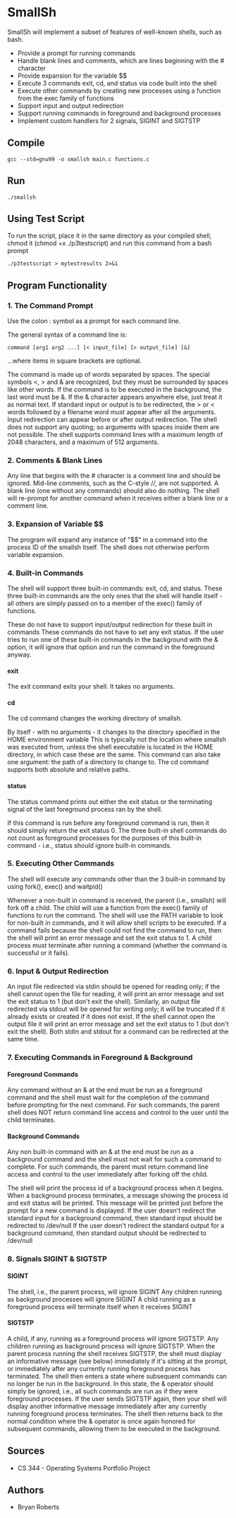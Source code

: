 # SmallSh

SmallSh will implement a subset of features of well-known shells, such as bash.

* Provide a prompt for running commands
* Handle blank lines and comments, which are lines beginning with the # character
* Provide expansion for the variable $$
* Execute 3 commands exit, cd, and status via code built into the shell
* Execute other commands by creating new processes using a function from the exec family of functions
* Support input and output redirection
* Support running commands in foreground and background processes
* Implement custom handlers for 2 signals, SIGINT and SIGTSTP

## Compile
    gcc --std=gnu99 -o smallsh main.c functions.c

## Run
    ./smallsh

## Using Test Script
To run the script, place it in the same directory as your compiled shell, chmod it (chmod +x ./p3testscript) and run this command from a bash prompt
    
    ./p3testscript > mytestresults 2>&1 

## Program Functionality
### 1. The Command Prompt

Use the colon : symbol as a prompt for each command line. 

The general syntax of a command line is:

    command [arg1 arg2 ...] [< input_file] [> output_file] [&]

…where items in square brackets are optional.

The command is made up of words separated by spaces.
The special symbols <, > and & are recognized, but they must be surrounded by spaces like other words.
If the command is to be executed in the background, the last word must be &. If the & character appears anywhere else, just treat it as normal text.
If standard input or output is to be redirected, the > or < words followed by a filename word must appear after all the arguments. Input redirection can appear before or after output redirection.
The shell does not support any quoting; so arguments with spaces inside them are not possible.
The shell supports command lines with a maximum length of 2048 characters, and a maximum of 512 arguments.

### 2. Comments & Blank Lines

Any line that begins with the # character is a comment line and should be ignored. Mid-line comments, such as the C-style //, are not supported.
A blank line (one without any commands) should also do nothing.
The shell will re-prompt for another command when it receives either a blank line or a comment line.

### 3. Expansion of Variable $$

The program will expand any instance of "$$" in a command into the process ID of the smallsh itself. The shell does not otherwise perform variable expansion. 

### 4. Built-in Commands

The shell will support three built-in commands: exit, cd, and status. These three built-in commands are the only ones that the shell will handle itself - all others are simply passed on to a member of the exec() family of functions.

These do not have to support input/output redirection for these built in commands
These commands do not have to set any exit status.
If the user tries to run one of these built-in commands in the background with the & option, it will ignore that option and run the command in the foreground anyway.

#### exit

The exit command exits your shell. It takes no arguments. 

#### cd

The cd command changes the working directory of smallsh.

By itself - with no arguments - it changes to the directory specified in the HOME environment variable
This is typically not the location where smallsh was executed from, unless the shell executable is located in the HOME directory, in which case these are the same.
This command can also take one argument: the path of a directory to change to. The cd command supports both absolute and relative paths.

#### status

The status command prints out either the exit status or the terminating signal of the last foreground process ran by the shell.

If this command is run before any foreground command is run, then it should simply return the exit status 0.
The three built-in shell commands do not count as foreground processes for the purposes of this built-in command - i.e., status should ignore built-in commands.

### 5. Executing Other Commands

The shell will execute any commands other than the 3 built-in command by using fork(), exec() and waitpid()

Whenever a non-built in command is received, the parent (i.e., smallsh) will fork off a child.
The child will use a function from the exec() family of functions to run the command.
The shell will use the PATH variable to look for non-built in commands, and it will allow shell scripts to be executed.
If a command fails because the shell could not find the command to run, then the shell will print an error message and set the exit status to 1.
A child process must terminate after running a command (whether the command is successful or it fails).

### 6. Input & Output Redirection

An input file redirected via stdin should be opened for reading only; if the shell cannot open the file for reading, it will print an error message and set the exit status to 1 (but don't exit the shell).
Similarly, an output file redirected via stdout will be opened for writing only; it will be truncated if it already exists or created if it does not exist. If the shell cannot open the output file it will print an error message and set the exit status to 1 (but don't exit the shell).
Both stdin and stdout for a command can be redirected at the same time.

### 7. Executing Commands in Foreground & Background

#### Foreground Commands

Any command without an & at the end must be run as a foreground command and the shell must wait for the completion of the command before prompting for the next command. For such commands, the parent shell does NOT return command line access and control to the user until the child terminates.

#### Background Commands

Any non built-in command with an & at the end must be run as a background command and the shell must not wait for such a command to complete. For such commands, the parent must return command line access and control to the user immediately after forking off the child.

The shell will print the process id of a background process when it begins.
When a background process terminates, a message showing the process id and exit status will be printed. This message will be printed just before the prompt for a new command is displayed.
If the user doesn't redirect the standard input for a background command, then standard input should be redirected to /dev/null
If the user doesn't redirect the standard output for a background command, then standard output should be redirected to /dev/null

### 8. Signals SIGINT & SIGTSTP

#### SIGINT

The shell, i.e., the parent process, will ignore SIGINT
Any children running as background processes will ignore SIGINT
A child running as a foreground process will terminate itself when it receives SIGINT

#### SIGTSTP

A child, if any, running as a foreground process will ignore SIGTSTP.
Any children running as background process will ignore SIGTSTP.
When the parent process running the shell receives SIGTSTP, the shell must display an informative message (see below) immediately if it's sitting at the prompt, or immediately after any currently running foreground process has terminated.
The shell then enters a state where subsequent commands can no longer be run in the background.
In this state, the & operator should simply be ignored, i.e., all such commands are run as if they were foreground processes.
If the user sends SIGTSTP again, then your shell will display another informative message immediately after any currently running foreground process terminates.
The shell then returns back to the normal condition where the & operator is once again honored for subsequent commands, allowing them to be executed in the background.

## Sources

* CS 344 - Operating Systems Portfolio Project

## Authors

* Bryan Roberts

